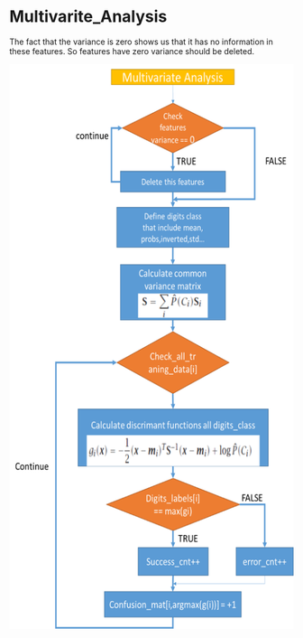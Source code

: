 # Multivarite_Analysis 

The fact that the variance is zero shows us that it has no information in these features. So features have zero variance should be deleted.

![Multivarite](multivariate.png)
